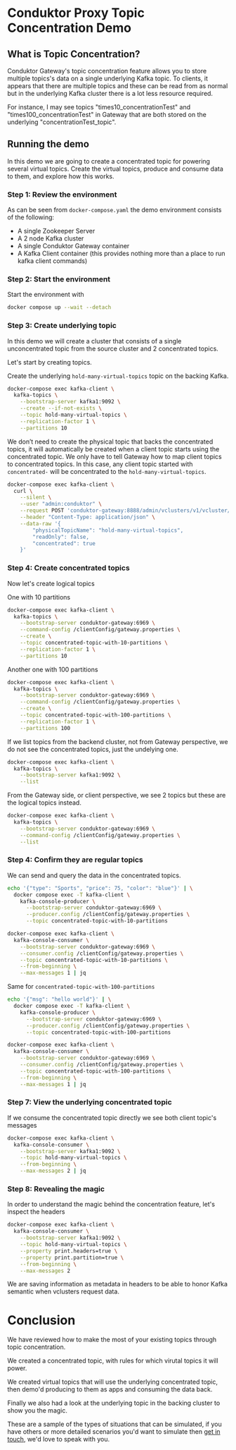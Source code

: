 # Conduktor Proxy Topic Concentration Demo

## What is Topic Concentration?

Conduktor Gateway's topic concentration feature allows you to store multiple topics's data on a single underlying Kafka
topic. To clients, it appears that there are multiple topics and these can be read from as normal but in the underlying
Kafka cluster there is a lot less resource required.

For instance, I may see topics "times10_concentrationTest" and "times100_concentrationTest" in Gateway that are both stored on the
underlying "concentrationTest_topic".

## Running the demo
In this demo we are going to create a concentrated topic for powering several virtual topics. Create the virtual topics, produce and consume data to them, and explore how this works.

### Step 1: Review the environment

As can be seen from `docker-compose.yaml` the demo environment consists of the following:

* A single Zookeeper Server
* A 2 node Kafka cluster
* A single Conduktor Gateway container
* A Kafka Client container (this provides nothing more than a place to run kafka client commands)

### Step 2: Start the environment

Start the environment with

```bash
docker compose up --wait --detach
```

### Step 3: Create underlying topic

In this demo we will create a cluster that consists of a single unconcentrated topic from the source cluster and 2 concentrated topics.

Let's start by creating topics.

Create the underlying `hold-many-virtual-topics` topic on the backing Kafka.

```bash
docker-compose exec kafka-client \
  kafka-topics \
    --bootstrap-server kafka1:9092 \
    --create --if-not-exists \
    --topic hold-many-virtual-topics \
    --replication-factor 1 \
    --partitions 10
```

We don’t need to create the physical topic that backs the concentrated topics, it will automatically be created when a client topic starts using the concentrated topic.
We only have to tell Gateway how to map client topics to concentrated topics.
In this case, any  client topic started with `concentrated-` will be concentrated to the `hold-many-virtual-topics`.

```bash
docker-compose exec kafka-client \
  curl \
    --silent \
    --user "admin:conduktor" \
    --request POST 'conduktor-gateway:8888/admin/vclusters/v1/vcluster/someCluster/topics/concentrated-.%2A' \
    --header "Content-Type: application/json" \
    --data-raw '{
        "physicalTopicName": "hold-many-virtual-topics",
        "readOnly": false,
        "concentrated": true
    }'
```

### Step 4: Create concentrated topics

Now let's create logical topics

One with 10 partitions

```bash
docker-compose exec kafka-client \
  kafka-topics \
    --bootstrap-server conduktor-gateway:6969 \
    --command-config /clientConfig/gateway.properties \
    --create \
    --topic concentrated-topic-with-10-partitions \
    --replication-factor 1 \
    --partitions 10
```

Another one with 100 partitions

```bash
docker-compose exec kafka-client \
  kafka-topics \
    --bootstrap-server conduktor-gateway:6969 \
    --command-config /clientConfig/gateway.properties \
    --create \
    --topic concentrated-topic-with-100-partitions \
    --replication-factor 1 \
    --partitions 100
```

If we list topics from the backend cluster, not from Gateway perspective, we do not see the concentrated topics, just the undelying one.

```bash
docker-compose exec kafka-client \
  kafka-topics \
    --bootstrap-server kafka1:9092 \
    --list
```

From the Gateway side, or client perspective, we see 2 topics but these are the logical topics instead.

```bash
docker-compose exec kafka-client \
  kafka-topics \
    --bootstrap-server conduktor-gateway:6969 \
    --command-config /clientConfig/gateway.properties \
    --list
```

### Step 4: Confirm they are regular topics

We can send and query the data in the concentrated topics.

```bash
echo '{"type": "Sports", "price": 75, "color": "blue"}' | \
  docker compose exec -T kafka-client \
    kafka-console-producer \
      --bootstrap-server conduktor-gateway:6969 \
      --producer.config /clientConfig/gateway.properties \
      --topic concentrated-topic-with-10-partitions
```

```bash
docker-compose exec kafka-client \
  kafka-console-consumer \
    --bootstrap-server conduktor-gateway:6969 \
    --consumer.config /clientConfig/gateway.properties \
    --topic concentrated-topic-with-10-partitions \
    --from-beginning \
    --max-messages 1 | jq
```

Same for `concentrated-topic-with-100-partitions`

```bash
echo '{"msg": "hello world"}' | \
  docker compose exec -T kafka-client \
    kafka-console-producer \
      --bootstrap-server conduktor-gateway:6969 \
      --producer.config /clientConfig/gateway.properties \
      --topic concentrated-topic-with-100-partitions
```

```bash
docker-compose exec kafka-client \
  kafka-console-consumer \
    --bootstrap-server conduktor-gateway:6969 \
    --consumer.config /clientConfig/gateway.properties \
    --topic concentrated-topic-with-100-partitions \
    --from-beginning \
    --max-messages 1 | jq
```

### Step 7: View the underlying concentrated topic

If we consume the concentrated topic directly we see both client topic's messages

```bash
docker-compose exec kafka-client \
  kafka-console-consumer \
    --bootstrap-server kafka1:9092 \
    --topic hold-many-virtual-topics \
    --from-beginning \
    --max-messages 2 | jq
```

### Step 8: Revealing the magic

In order to understand the magic behind the concentration feature, let's inspect the headers

```bash
docker-compose exec kafka-client \
  kafka-console-consumer \
    --bootstrap-server kafka1:9092 \
    --topic hold-many-virtual-topics \
    --property print.headers=true \
    --property print.partition=true \
    --from-beginning \
    --max-messages 2
```

We are saving information as metadata in headers to be able to honor Kafka semantic when vclusters request data.


# Conclusion

We have reviewed how to make the most of your existing topics through topic concentration.

We created a concentrated topic, with rules for which virutal topics it will power.

We created virtual topics that will use the underlying concentrated topic, then demo'd producing to them as apps and consuming the data back.

Finally we also had a look at the underlying topic in the backing cluster to show you the magic.

These are a sample of the types of situations that can be simulated, if you have others or more detailed scenarios you'd want to simulate then [get in touch](https://www.conduktor.io/contact/demo), we'd love to speak with you.
